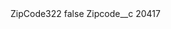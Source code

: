 <?xml version="1.0" encoding="UTF-8"?>
<CustomMetadata xmlns="http://soap.sforce.com/2006/04/metadata" xmlns:xsi="http://www.w3.org/2001/XMLSchema-instance" xmlns:xsd="http://www.w3.org/2001/XMLSchema">
    <label>ZipCode322</label>
    <protected>false</protected>
    <values>
        <field>Zipcode__c</field>
        <value xsi:type="xsd:string">20417</value>
    </values>
</CustomMetadata>
